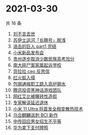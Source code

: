 # 2021-03-30

共 16 条

<!-- BEGIN ZHIHUSEARCH -->
<!-- 最后更新时间 Tue Mar 30 2021 13:06:45 GMT+0800 (China Standard Time) -->
1. [刘不言去世](https://www.zhihu.com/search?q=刘不言)
1. [苏伊士运河「长赐号」脱浅](https://www.zhihu.com/search?q=苏伊士运河)
1. [进击的巨人 part1 完结](https://www.zhihu.com/search?q=进击的巨人)
1. [小米新品发布会](https://www.zhihu.com/search?q=小米)
1. [贵州逐步取消少数民族高考加分](https://www.zhihu.com/search?q=少数民族加分)
1. [南大碎尸案家属起诉学校](https://www.zhihu.com/search?q=南大碎尸案)
1. [货拉拉 ceo 反思信](https://www.zhihu.com/search?q=货拉拉)
1. [红火蚁入侵](https://www.zhihu.com/search?q=红火蚁)
1. [包钢通报职工跳入高炉钢水](https://www.zhihu.com/search?q=包钢)
1. [腾讯投资黑神话游戏团队](https://www.zhihu.com/search?q=黑神话：悟空)
1. [网红艾比被曝转性造假](https://www.zhihu.com/search?q=艾比)
1. [专家解读延迟退休](https://www.zhihu.com/search?q=延迟退休)
1. [小米 11 Ultra 将首发全相变散热技术](https://www.zhihu.com/search?q=小米11ultra)
1. [乌合麒麟讽刺 BCI 新作](https://www.zhihu.com/search?q=乌合麒麟)
1. [中传回应男女招生不平等](https://www.zhihu.com/search?q=中传)
1. [华为拿下支付牌照](https://www.zhihu.com/search?q=华为)
<!-- END ZHIHUSEARCH -->
